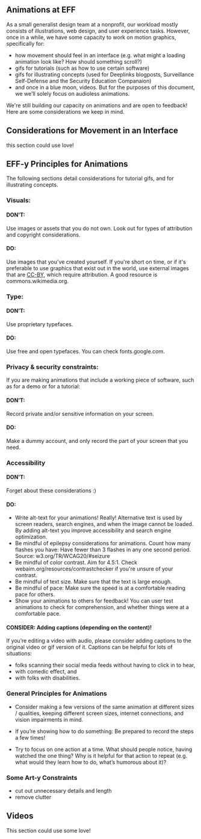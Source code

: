 ## Animations at EFF

As a small generalist design team at a nonprofit, our workload mostly consists of illustrations, web design, and user experience tasks. However, once in a while, we have some capacity to work on motion graphics, specifically for:

+ how movement should feel in an interface (e.g. what might a loading animation look like? How should something scroll?)
+ gifs for tutorials (such as how to use certain software)
+ gifs for illustrating concepts (used for Deeplinks blogposts, Surveillance Self-Defense and the Security Education Companaion)
+ and once in a blue moon, videos. But for the purposes of this document, we we'll solely focus on audioless animations.

We're still building our capacity on animations and are open to feedback!
Here are some considerations we keep in mind.

## Considerations for Movement in an Interface
this section could use love!

## EFF-y Principles for Animations 
The following sections detail considerations for tutorial gifs, and for illustrating concepts. 

### **Visuals:** 
#### DON'T: 
Use images or assets that you do not own. Look out for types of attribution and copyright considerations.
#### DO: 
Use images that you've created yourself. If you're short on time, or if it's preferable to use graphics that exist out in the world, use external images that are [CC-BY](https://creativecommons.org/licenses/by/3.0/us/), which require attribution. A good resource is commons.wikimedia.org.

### **Type:** 
#### DON’T: 
Use proprietary typefaces.
#### DO: 
Use free and open typefaces. You can check fonts.google.com.

### **Privacy & security constraints:** 
If you are making animations that include a working piece of software, such as for a demo or for a tutorial:
#### DON’T: 
Record private and/or sensitive information on your screen.
#### DO: 
Make a dummy account, and only record the part of your screen that you need.

### **Accessibility** 
#### DON'T:
Forget about these considerations :)
#### DO:
+ Write alt-text for your animations! Really! Alternative text is used by screen readers, search engines, and when the image cannot be loaded. By adding alt-text you improve accessibility and search engine optimization.
+ Be mindful of epilepsy considerations for animations. Count how many flashes you have: Have fewer than 3 flashes in any one second period. Source: w3.org/TR/WCAG20/#seizure
+ Be mindful of color contrast. Aim for 4.5:1. Check webaim.org/resources/contrastchecker if you're unsure of your contrast.
+ Be mindful of text size. Make sure that the text is large enough.
+ Be mindful of pace: Make sure the speed is at a comfortable reading pace for others.
+ Show your animations to others for feedback! You can user test animations to check for comprehension, and whether things were at a comfortable pace.

#### CONSIDER: Adding captions (depending on the content)!
If you’re editing a video with audio, please consider adding captions to the original video or gif version of it. Captions can be helpful for lots of situations:
+ folks scanning their social media feeds without having to click in to hear, 
+ with comedic effect, and 
+ with folks with disabilities.

### General Principles for Animations
+ Consider making a few versions of the same animation at different sizes / qualities, keeping different screen sizes, internet connections, and vision impairments in mind.

+ If you’re showing how to do something: Be prepared to record the steps a few times! 

+ Try to focus on one action at a time. What should people notice, having watched the one thing? Why is it helpful for that action to repeat (e.g. what would they learn how to do, what’s humorous about it)?

### Some Art-y Constraints
+ cut out unnecessary details and length
+ remove clutter

## Videos
This section could use some love!
